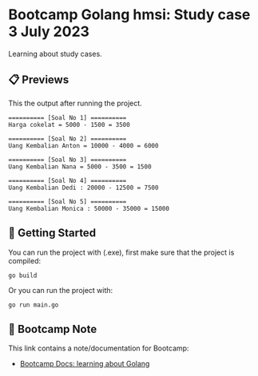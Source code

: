 # Bootcamp Golang hmsi: Study case 3 July 2023
Learning about study cases.

## 📋 Previews
This the output after running the project.

    ========== [Soal No 1] ==========
    Harga cokelat = 5000 - 1500 = 3500

    ========== [Soal No 2] ==========
    Uang Kembalian Anton = 10000 - 4000 = 6000

    ========== [Soal No 3] ==========
    Uang Kembalian Nana = 5000 - 3500 = 1500

    ========== [Soal No 4] ==========
    Uang Kembalian Dedi : 20000 - 12500 = 7500

    ========== [Soal No 5] ==========
    Uang Kembalian Monica : 50000 - 35000 = 15000

## 🧪 Getting Started
You can run the project with (.exe), first make sure that the project is compiled:

    go build

Or you can run the project with:

    go run main.go

## 📝 Bootcamp Note
This link contains a note/documentation for Bootcamp:
- [Bootcamp Docs: learning about Golang](https://drive.google.com/drive/folders/14fco3zw_Yt2DDrUZKvif-5nai9nUFooC?usp=sharing)
